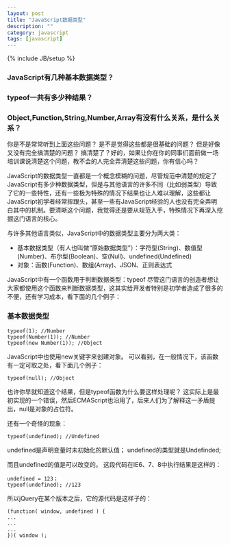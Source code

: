 ```yaml
---
layout: post
title: "JavaScript数据类型"
description: ""
category: javascript
tags: [javascript]
---
```

{% include JB/setup %}

### JavaScript有几种基本数据类型？
### typeof一共有多少种结果？
### Object,Function,String,Number,Array有没有什么关系，是什么关系？

你是不是常常听到上面这些问题？
是不是觉得这些都是很基础的问题？
但是好像又没有完全搞清楚的问题？
搞清楚了？好的，如果让你在你的同事们面前做一场培训课说清楚这个问题，教不会的人完全弄清楚这些问题，你有信心吗？

<!-- more -->

JavaScript的数据类型一直都是一个概念模糊的问题，尽管规范中清楚的规定了JavaScript有多少种数据类型，但是与其他语言的许多不同（比如弱类型）导致了它的一些特性，还有一些极为特殊的情况下结果也让人难以理解，这些都让JavaScript初学者经常摔跟头，甚至一些有JavaScript经验的人也没有完全弄明白其中的机制。要清晰这个问题，我觉得还是要从规范入手，特殊情况下再深入挖掘这门语言的核心。

与许多其他语言类似，JavaScript中的数据类型主要分为两大类：
- 基本数据类型（有人也叫做“原始数据类型”）：字符型(String)、数值型(Number)、布尔型(Boolean)、空(Null)、undefined(Undefined)
- 对象：函数(Function)、数组(Array)、JSON、正则表达式

JavaScript中有一个函数用于判断数据类型：typeof
尽管这门语言的创造者想让大家都使用这个函数来判断数据类型，这其实给开发者特别是初学者造成了很多的不便，还有学习成本，看下面的几个例子：

### 基本数据类型

```
typeof(1); //Number
typeof(Number(1)); //Number
typeof(new Number(1)); //Object 
```

JavaScript中也使用new关键字来创建对象。
可以看到，在一般情况下，该函数有一定可取之处，看下面几个例子：

```
typeof(null); //Object
```

也许你早就知道这个结果，但是typeof函数为什么要这样处理呢？
这实际上是最初实现的一个错误，然后ECMAScript也沿用了，后来人们为了解释这一矛盾提出，null是对象的占位符。

还有一个奇怪的现象：

```
typeof(undefined); //Undefined
```

undefined是声明变量时未初始化的默认值；
undefined的类型就是Undefinded;

而且undefined的值是可以改变的。
这段代码在IE6、7、8中执行结果是这样的：

```
undefined = 123；
typeof(undefined); //123
```

所以jQuery在某个版本之后，它的源代码是这样子的：

```
(function( window, undefined ) {
...
...
...
})( window );
```


